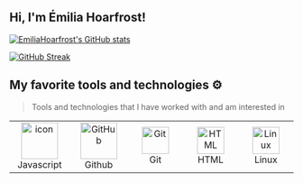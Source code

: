 ## Hi, I'm Émilia Hoarfrost!
[![EmiliaHoarfrost's GitHub stats](https://github-readme-stats.vercel.app/api?username=emiliahoarfrost)](https://github.com/emiliahoarfrost/github-readme-stats)

[![GitHub Streak](https://streak-stats.demolab.com/?user=EmiliaHoarfrost&currStreakNum=2FD3EB&fire=pink&sideLabels=F00&date_format=[Y.]n.j)](https://git.io/streak-stats)

## My favorite tools and technologies ⚙️

> Tools and technologies that I have worked with and am interested in

<table>
    <td align="center" width="96">
        <img src="https://techstack-generator.vercel.app/js-icon.svg" alt="icon" width="65" height="65" />
      <br>Javascript
    </td>
       <td align="center" width="96">
        <img src="https://techstack-generator.vercel.app/github-icon.svg" width="65" height="65" alt="GitHub" />
      <br>Github
    </td>
    <td align="center" width="96">
        <img src="https://skillicons.dev/icons?i=git" width="48" height="48" alt="Git" />
      <br>Git
    </td>
    <td align="center"  width="96">
        <img src="https://skillicons.dev/icons?i=html" width="48" height="48" alt="HTML" />
      <br>HTML
    </td>
    </td>
            <td align="center" width="96">
        <img src="https://skillicons.dev/icons?i=linux" width="48" height="48" alt="Linux" />
      <br>Linux
    </td>
    </td>
 </tr>
</table>
